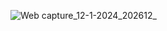 


![Web capture_12-1-2024_202612_](https://github.com/samik1234/test123/assets/82882143/e602298b-e8f9-4be1-a736-a5b8d020aab3)







































